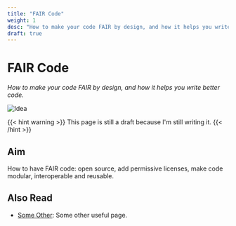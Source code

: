 ```yaml
---
title: "FAIR Code"
weight: 1
desc: "How to make your code FAIR by design, and how it helps you write better code."
draft: true
---
```


# FAIR Code
*How to make your code FAIR by design, and how it helps you write better code.*

![Idea](https://img.shields.io/badge/status-idea-lightgrey)

{{< hint warning >}}
This page is still a draft because I'm still writing it.
{{< /hint >}}

## Aim
How to have FAIR code: open source, add permissive licenses, make code modular, interoperable and reusable.

## Also Read
- [Some Other](/CONTRIBUTING.md): Some other useful page. 
